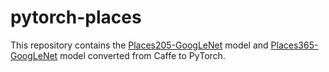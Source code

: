 # pytorch-places

This repository contains the [Places205-GoogLeNet](http://places.csail.mit.edu/downloadCNN.html) model and [Places365-GoogLeNet](https://github.com/CSAILVision/places365) model converted from Caffe to PyTorch.
